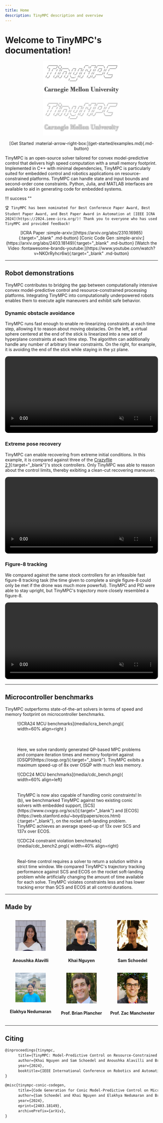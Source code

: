 ```yaml
---
title: Home
description: TinyMPC description and overview
---
```


# Welcome to TinyMPC's documentation!

<p align="center">
  <img width="50%" src="media/lightmode-banner.png#only-light" />
  <img width="50%" src="media/darkmode-banner.png#only-dark" />
</p>

<p align="center" markdown>
    [Get Started :material-arrow-right-box:](get-started/examples.md){.md-button}
</p>

TinyMPC is an open-source solver tailored for convex model-predictive control that delivers high speed computation with a small memory footprint. Implemented in C++ with minimal dependencies, TinyMPC is particularly suited for embedded control and robotics applications on resource-constrained platforms. TinyMPC can handle state and input bounds and second-order cone constraints. Python, Julia, and MATLAB interfaces are available to aid in generating code for embedded systems.

!!! success "" 

    🏆 TinyMPC has been nominated for Best Conference Paper Award, Best Student Paper Award, and Best Paper Award in Automation at [IEEE ICRA 2024](https://2024.ieee-icra.org/)! Thank you to everyone who has used TinyMPC and provided feedback!


<p align="center" markdown>
    [ICRA Paper :simple-arxiv:](https://arxiv.org/abs/2310.16985){:target="_blank" .md-button}
    [Conic Code Gen :simple-arxiv:](https://arxiv.org/abs/2403.18149){:target="_blank" .md-button}
    [Watch the Video :fontawesome-brands-youtube:](https://www.youtube.com/watch?v=NKOrRyhcr6w){:target="_blank" .md-button}
</p>

---

## Robot demonstrations

TinyMPC contributes to bridging the gap between computationally intensive convex model-predictive control and resource-constrained processing platforms. Integrating TinyMPC into computationally underpowered robots enables them to execute agile maneuvers and exhibit safe behavior.

### Dynamic obstacle avoidance

TinyMPC runs fast enough to enable re-linearizing constraints at each time step, allowing it to reason about moving obstacles. On the left, a virtual sphere centered at the end of the stick is linearized into a new set of hyperplane constraints at each time step. The algorithm can additionally handle any number of arbitrary linear constraints. On the right, for example, it is avoiding the end of the stick while staying in the yz plane.

<video width="100%" preload="auto" muted autoplay controls loop style="border: 0px solid #bbb; border-radius: 10px; width: 100%;">
    <source src="media/favoid.mp4" type="video/mp4">
</video>

### Extreme pose recovery

TinyMPC can enable recovering from extreme initial conditions. In this example, it is compared against three of the [Crazyflie 2.1](https://www.bitcraze.io/products/crazyflie-2-1/){:target="_blank"}'s stock controllers. Only TinyMPC was able to reason about the control limits, thereby exibiting a clean-cut recovering maneuver.

<video width="100%" preload="auto" muted autoplay controls loop style="border: 0px solid #bbb; border-radius: 10px; width: 100%;">
    <source src="media/fextreme.mp4" type="video/mp4">
</video>

### Figure-8 tracking

We compared against the same stock controllers for an infeasible fast figure-8 tracking task (the time given to complete a single figure-8 could only be met if the drone was much more powerful). TinyMPC and PID were able to stay upright, but TinyMPC's trajectory more closely resembled a figure-8.

<video width="100%" preload="auto" muted autoplay controls loop style="border: 0px solid #bbb; border-radius: 10px; width: 100%;">
    <source src="media/fig82.mp4" type="video/mp4">
</video>

---

## Microcontroller benchmarks

TinyMPC outperforms state-of-the-art solvers in terms of speed and memory footprint on microcontroller benchmarks. 

<figure markdown="span">
    ![ICRA24 MCU benchmarks](media/icra_bench.png){ width=60% align=right }
    <div style="text-align: left;">
        <br>
        <br>
        <br>
        Here, we solve randomly generated QP-based MPC problems and compare iteration times and memory footprint against [OSQP](https://osqp.org/){:target="_blank"}. TinyMPC exibits a maximum speed-up of 8x over OSQP with much less memory.
        <!-- Because TinyMPC takes advantage of the specific structure of the MPC problem, the amount of data it stores scales linearly instead of quadratically with each dimension. This allows it to store much bigger problems (and solve them much faster) than generic QP solvers such as OSQP. -->
    </div>
</figure>

<figure markdown="span">
    ![CDC24 MCU benchmarks](media/cdc_bench.png){ width=60% align=left}
    <div style="text-align: left;">
        <br>
        <br>
        TinyMPC is now also capable of handling conic constraints! In (b), we benchmarked TinyMPC against two existing conic solvers with embedded support, [SCS](https://www.cvxgrp.org/scs/){:target="_blank"} and [ECOS](https://web.stanford.edu/~boyd/papers/ecos.html){:target="_blank"}, on the rocket soft-landing problem. TinyMPC achieves an average speed-up of 13x over SCS and 137x over ECOS.
        <!-- #gain, because of its lack of generality, TinyMPC is orders of magnitudes faster than SCS and ECOS. -->
    </div>
</figure>

<figure markdown="span">
    ![CDC24 constraint violation benchmarks](media/cdc_bench2.png){ width=40% align=right}
    <div style="text-align: left;">
        <br>
        <br>
        Real-time control requires a solver to return a solution within a strict time window. We compared TinyMPC's trajectory tracking performance against SCS and ECOS on the rocket soft-landing problem while artificially changing the amount of time available for each solve. TinyMPC violates constraints less and has lower tracking error than SCS and ECOS at all control durations.
        <!-- Since it's primary use is in real-time control, we also compared TinyMPC's trajectory tracking performance against SCS and ECOS on the rocket soft-landing problem. These tests assume the controller has $\text{Control Step}$ amount of time (in milliseconds) to solve the problem at every real time step (10 milliseconds). TinyMPC beats ECOS in this real-time task because of its ability to warm start each solve with the previous solution, and it performs more iterations per control step than SCS, allowing it to track the reference trajectory more reliably. -->
    </div>
</figure>

---

## Made by

<div style="display: flex;">
    <div style="flex: 1;">
        <p align="center">
            <a href="https://www.linkedin.com/in/anoushka-alavilli-89586b178/" target="_blank"><img style="border-radius: 0%;" width="60%" src="media/contributors/anoushka_alavilli.jpg" /></a>
        </p>
        <h4 align="center">
            Anoushka Alavilli
        </h4>
        <!-- <h6 align="center">
            Main developer
        </h6> -->
    </div>
    <div style="flex: 1;">
        <p align="center">
            <a href="https://xkhainguyen.github.io/" target="_blank"><img style="border-radius: 0%;" width="60%" src="media/contributors/khai_nguyen.jpg" /></a>
        </p>
        <h4 align="center">
            Khai Nguyen
        </h4>
        <!-- <h6 align="center">
            Main developer
        </h6> -->
    </div>
    <div style="flex: 1;">
        <p align="center">
            <a href="https://samschoedel.com/" target="_blank"><img style="border-radius: 0%;" width="60%" src="media/contributors/sam_schoedel.jpg" /></a>
        </p>
        <h4 align="center">
            Sam Schoedel
        </h4>
        <!-- <h6 align="center">
            Main developer
        </h6> -->
    </div>
</div>


<div style="display: flex;">
    <div style="flex: 1;">
        <p align="center">
            <a href="https://www.linkedin.com/in/elakhya-nedumaran/" target="_blank"><img style="border-radius: 0%;" width="60%" src="media/contributors/elakhya_nedumaran.png" /></a>
        </p>
        <h4 align="center">
            Elakhya Nedumaran
        </h4>
        <!-- <h6 align="center">
            Code generation and interfaces
        </h6> -->
    </div>
    <div style="flex: 1;">
        <p align="center">
            <a href="https://brianplancher.com/" target="_blank"><img style="border-radius: 0%;" width="60%" src="media/contributors/brian_plancher.jpg" /></a>
        </p>
        <h4 align="center">
            Prof. Brian Plancher
        </h4>
        <!-- <h6 align="center">
            Math and advice
        </h6> -->
    </div>
    <div style="flex: 1;">
        <p align="center">
            <a href="https://www.linkedin.com/in/zacmanchester/" target="_blank"><img style="border-radius: 0%;" width="60%" src="media/contributors/zac_manchester.jpg" /></a>
        </p>
        <h4 align="center">
            Prof. Zac Manchester
        </h4>
        <!-- <h6 align="center">
            Math and advice
        </h6> -->
    </div>
</div>

---

## Citing

```latex
@inproceedings{tinympc,
      title={TinyMPC: Model-Predictive Control on Resource-Constrained Microcontrollers}, 
      author={Khai Nguyen and Sam Schoedel and Anoushka Alavilli and Brian Plancher and Zachary Manchester},
      year={2024},
      booktitle={IEEE International Conference on Robotics and Automation (ICRA)},
}
```

```latex
@misc{tinympc-conic-codegen,
      title={Code Generation for Conic Model-Predictive Control on Microcontrollers with TinyMPC}, 
      author={Sam Schoedel and Khai Nguyen and Elakhya Nedumaran and Brian Plancher and Zachary Manchester},
      year={2024},
      eprint={2403.18149},
      archivePrefix={arXiv},
}
```
